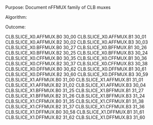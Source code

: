 Purpose:
Document nFFMUX family of CLB muxes

Algorithm:

Outcome:


CLB.SLICE_X0.AFFMUX.B0 30_00
CLB.SLICE_X0.AFFMUX.B1 30_01
CLB.SLICE_X0.AFFMUX.B2 30_02
CLB.SLICE_X0.AFFMUX.B3 30_03
CLB.SLICE_X0.BFFMUX.B0 30_27
CLB.SLICE_X0.BFFMUX.B1 30_26
CLB.SLICE_X0.BFFMUX.B2 30_25
CLB.SLICE_X0.BFFMUX.B3 30_24
CLB.SLICE_X0.CFFMUX.B0 30_35
CLB.SLICE_X0.CFFMUX.B1 30_36
CLB.SLICE_X0.CFFMUX.B2 30_37
CLB.SLICE_X0.CFFMUX.B3 30_38
CLB.SLICE_X0.DFFMUX.B0 30_62
CLB.SLICE_X0.DFFMUX.B1 30_61
CLB.SLICE_X0.DFFMUX.B2 30_60
CLB.SLICE_X0.DFFMUX.B3 30_59
CLB.SLICE_X1.AFFMUX.B0 31_00
CLB.SLICE_X1.AFFMUX.B1 31_01
CLB.SLICE_X1.AFFMUX.B2 31_02
CLB.SLICE_X1.AFFMUX.B3 30_04
CLB.SLICE_X1.BFFMUX.B0 31_25
CLB.SLICE_X1.BFFMUX.B1 31_27
CLB.SLICE_X1.BFFMUX.B2 31_26
CLB.SLICE_X1.BFFMUX.B3 31_24
CLB.SLICE_X1.CFFMUX.B0 31_35
CLB.SLICE_X1.CFFMUX.B1 31_38
CLB.SLICE_X1.CFFMUX.B2 31_37
CLB.SLICE_X1.CFFMUX.B3 31_36
CLB.SLICE_X1.DFFMUX.B0 30_58
CLB.SLICE_X1.DFFMUX.B1 31_61
CLB.SLICE_X1.DFFMUX.B2 31_62
CLB.SLICE_X1.DFFMUX.B3 31_60


